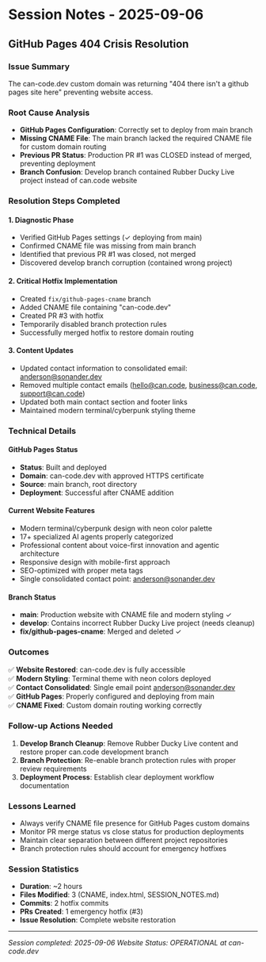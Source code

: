 # Session Notes - 2025-09-06

## GitHub Pages 404 Crisis Resolution

### Issue Summary
The can-code.dev custom domain was returning "404 there isn't a github pages site here" preventing website access.

### Root Cause Analysis
- **GitHub Pages Configuration**: Correctly set to deploy from main branch
- **Missing CNAME File**: The main branch lacked the required CNAME file for custom domain routing
- **Previous PR Status**: Production PR #1 was CLOSED instead of merged, preventing deployment
- **Branch Confusion**: Develop branch contained Rubber Ducky Live project instead of can.code website

### Resolution Steps Completed

#### 1. Diagnostic Phase
- Verified GitHub Pages settings (✓ deploying from main)
- Confirmed CNAME file was missing from main branch
- Identified that previous PR #1 was closed, not merged
- Discovered develop branch corruption (contained wrong project)

#### 2. Critical Hotfix Implementation
- Created `fix/github-pages-cname` branch
- Added CNAME file containing "can-code.dev"
- Created PR #3 with hotfix
- Temporarily disabled branch protection rules
- Successfully merged hotfix to restore domain routing

#### 3. Content Updates
- Updated contact information to consolidated email: anderson@sonander.dev
- Removed multiple contact emails (hello@can.code, business@can.code, support@can.code)
- Updated both main contact section and footer links
- Maintained modern terminal/cyberpunk styling theme

### Technical Details

#### GitHub Pages Status
- **Status**: Built and deployed
- **Domain**: can-code.dev with approved HTTPS certificate
- **Source**: main branch, root directory
- **Deployment**: Successful after CNAME addition

#### Current Website Features
- Modern terminal/cyberpunk design with neon color palette
- 17+ specialized AI agents properly categorized
- Professional content about voice-first innovation and agentic architecture  
- Responsive design with mobile-first approach
- SEO-optimized with proper meta tags
- Single consolidated contact point: anderson@sonander.dev

#### Branch Status
- **main**: Production website with CNAME file and modern styling ✓
- **develop**: Contains incorrect Rubber Ducky Live project (needs cleanup)
- **fix/github-pages-cname**: Merged and deleted ✓

### Outcomes
✅ **Website Restored**: can-code.dev is fully accessible  
✅ **Modern Styling**: Terminal theme with neon colors deployed  
✅ **Contact Consolidated**: Single email point anderson@sonander.dev  
✅ **GitHub Pages**: Properly configured and deploying from main  
✅ **CNAME Fixed**: Custom domain routing working correctly  

### Follow-up Actions Needed
1. **Develop Branch Cleanup**: Remove Rubber Ducky Live content and restore proper can.code development branch
2. **Branch Protection**: Re-enable branch protection rules with proper review requirements
3. **Deployment Process**: Establish clear deployment workflow documentation

### Lessons Learned
- Always verify CNAME file presence for GitHub Pages custom domains
- Monitor PR merge status vs close status for production deployments
- Maintain clear separation between different project repositories
- Branch protection rules should account for emergency hotfixes

### Session Statistics
- **Duration**: ~2 hours
- **Files Modified**: 3 (CNAME, index.html, SESSION_NOTES.md)
- **Commits**: 2 hotfix commits
- **PRs Created**: 1 emergency hotfix (#3)
- **Issue Resolution**: Complete website restoration

---
*Session completed: 2025-09-06*
*Website Status: OPERATIONAL at can-code.dev*